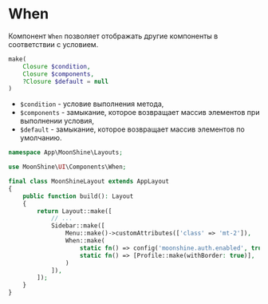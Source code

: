 # When

Компонент `When` позволяет отображать другие компоненты в соответствии с условием.

```php
make(
    Closure $condition,
    Closure $components,
    ?Closure $default = null
)
```

- `$condition` - условие выполнения метода,
- `$components` - замыкание, которое возвращает массив элементов при выполнении условия,
- `$default` - замыкание, которое возвращает массив элементов по умолчанию.

```php
namespace App\MoonShine\Layouts;

use MoonShine\UI\Components\When;

final class MoonShineLayout extends AppLayout
{
    public function build(): Layout
    {
        return Layout::make([
            // ...
            Sidebar::make([
                Menu::make()->customAttributes(['class' => 'mt-2']),
                When::make(
                    static fn() => config('moonshine.auth.enabled', true),
                    static fn() => [Profile::make(withBorder: true)],
                )
            ]),
        ]);
    }
}
```
